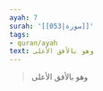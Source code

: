 ```yaml
---
ayah: 7
surah: '[[053|سورة]]'
tags:
- quran/ayah
text: وهو بالأفق الأعلى
---
```

> وهو بالأفق الأعلى
